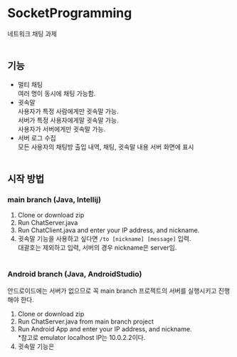 # SocketProgramming
네트워크 채팅 과제
<br><br>
## 기능
- 멀티 채팅<br>
여러 명이 동시에 채팅 가능함.
- 귓속말 <br>
사용자가 특정 사람에게만 귓속말 가능.<br>
서버가 특정 사용자에게말 귓속말 가능.<br>
사용자가 서버에게만 귓속말 가능.
- 서버 로그 수집<br>
모든 사용자의 채팅방 출입 내역, 채팅, 귓속말 내용 서버 화면에 표시
<br><br>
## 시작 방법
### main branch (Java, Intellij)
1. Clone or download zip
2. Run ChatServer.java
3. Run ChatClient.java and enter your IP address, and nickname.
4. 귓속말 기능을 사용하고 싶다면 <code>/to [nickname] [message]</code> 입력.<br>
   대괄호는 제외하고 입력, 서버의 경우 nickname은 server임.
<br><br>
### Android branch (Java, AndroidStudio)
안드로이드에는 서버가 없으므로 꼭 main branch 프로젝트의 서버를 실행시키고 진행해야 한다.
1. Clone or download zip
2. Run ChatServer.java from main branch project
3. Run Android App and enter your IP address, and nickname.<br>
*참고로 emulator localhost IP는 10.0.2.2이다.
4. 귓속말 기능은 
